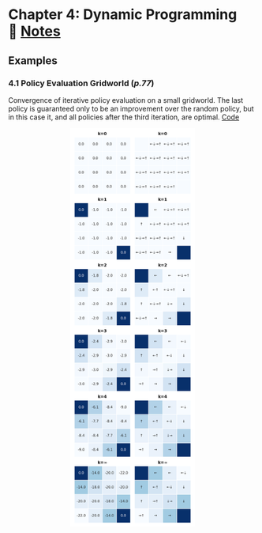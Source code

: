 # **Chapter 4: Dynamic Programming** &nbsp; &nbsp; :link: [Notes](./%5BNOTES%5DCH_4.pdf)
## **Examples**

### 4.1 Policy Evaluation Gridworld (*p.77*)
Convergence of iterative policy evaluation on a small gridworld. The last policy is guaranteed only to be an improvement over the random policy, but in this case it, and all policies after the third iteration, are optimal.
[Code](./example_4_1_policy_evaluation.py)
<p align="center">
    <img src='./plots/example_4_1.png' width=50%>
</p>
